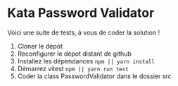 # Kata Password Validator

Voici une suite de tests, à vous de coder la solution !

1. Cloner le dépot
2. Reconfigurer le dépot distant de github
3. Installez les dépendances ```npm || yarn install```
4. Démarrez vitest ```npm || yarn run test```
3. Coder la class PasswordValidator dans le dossier src